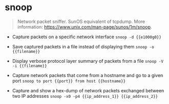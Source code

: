 # snoop
> Network packet sniffer.
> SunOS equivalent of tcpdump.
> More information: <https://www.unix.com/man-page/sunos/1m/snoop>.

- Capture packets on a specific network interface
`snoop -d {{e1000g0}}`

- Save captured packets in a file instead of displaying them
`snoop -o {{filename}}`

- Display verbose protocol layer summary of packets from a file
`snoop -V -i {{filename}}`

- Capture network packets that come from a hostname and go to a given port
`snoop to port {{port}} from host {{hostname}}`

- Capture and show a hex-dump of network packets exchanged between two IP addresses
`snoop -x0 -p4 {{ip_address_1}} {{ip_address_2}}`
